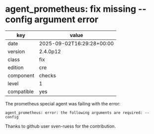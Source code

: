 [//]: # (werk v2)
# agent_prometheus: fix missing --config argument error

key        | value
---------- | ---
date       | 2025-09-02T16:29:28+00:00
version    | 2.4.0p12
class      | fix
edition    | cre
component  | checks
level      | 1
compatible | yes

The prometheus special agent was failing with the error:

    agent_prometheus: error: the following arguments are required: --config

Thanks to github user sven-ruess for the contribution.
